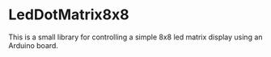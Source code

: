 # LedDotMatrix8x8
This is a small library for controlling a simple 8x8 led matrix display using an Arduino board.
